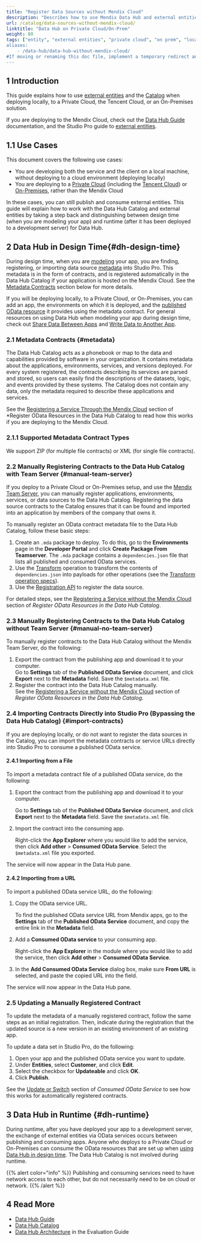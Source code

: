 ```yaml
---
title: "Register Data Sources without Mendix Cloud"
description: "Describes how to use Mendix Data Hub and external entities for local deployments, or for private cloud or on-premises solutions."
url: /catalog/data-sources-without-mendix-cloud/
linktitle: "Data Hub on Private Cloud/On-Prem"
weight: 80
tags: ["entity", "external entities", "private cloud", "on prem", "local", "studio pro", "consumed OData Service", "Data Hub on prem", "Data Hub private cloud", Data Hub Tencent"]
aliases:
    - /data-hub/data-hub-without-mendix-cloud/
#If moving or renaming this doc file, implement a temporary redirect and let the respective team know they should update the URL in the product. See Mapping to Products for more details.
---
```

## 1 Introduction

This guide explains how to use [external entities](/refguide/external-entities/) and the [Catalog](/data-hub/data-hub-catalog/) when deploying locally, to a Private Cloud, the Tencent Cloud, or an On-Premises solution.

If you are deploying to the Mendix Cloud, check out the [Data Hub Guide](/data-hub/) documentation, and the Studio Pro guide to [external entities](/refguide/external-entities/).

## 1.1 Use Cases

This document covers the following use cases:

* You are developing both the service and the client on a local machine, without deploying to a cloud environment (deploying locally)
* You are deploying to a [Private Cloud](/developerportal/deploy/private-cloud/) (including the [Tencent Cloud](/developerportal/deploy/tencent-deploy/)) or [On-Premises](/developerportal/deploy/on-premises-design/), rather than the Mendix Cloud

In these cases, you can still publish and consume external entities. This guide will explain how to work with the Data Hub Catalog and external entities by taking a step back and distinguishing between design time (when you are modeling your app) and runtime (after it has been deployed to a development server) for Data Hub.

## 2 Data Hub in Design Time{#dh-design-time}

During design time, when you are [modeling](/refguide/modeling/) your app, you are finding, registering, or importing data source [metadata](#metadata) into Studio Pro. This metadata is in the form of contracts, and is registered automatically in the Data Hub Catalog if your application is hosted on the Mendix Cloud. See the [Metadata Contracts](#metadata) section below for more details.

If you will be deploying locally, to a Private Cloud, or On-Premises, you can add an app, the environments on which it is deployed, and the [published OData resource](/refguide/published-odata-resource/) it provides using the metadata contract. For general resources on using Data Hub when modeling your app during design time, check out [Share Data Between Apps](/data-hub/share-data/) and [Write Data to Another App](/data-hub/write-data/).

### 2.1 Metadata Contracts {#metadata}

The Data Hub Catalog acts as a phonebook or map to the data and capabilities provided by software in your organization. It contains metadata about the applications, environments, services, and versions deployed. For every system registered, the contracts describing its services are parsed and stored, so users can easily find the descriptions of the datasets, logic, and events provided by these systems. The Catalog does not contain any data, only the metadata required to describe these applications and services.

See the [Registering a Service Through the Mendix Cloud](/catalog/register/register-data/#mendix-cloud) section of *Register OData Resources in the Data Hub Catalog to read how this works if you are deploying to the Mendix Cloud. 

### 2.1.1 Supported Metadata Contract Types

We support ZIP (for multiple file contracts) or XML (for single file contracts).

### 2.2 Manually Registering Contracts to the Data Hub Catalog with Team Server {#manual-team-server}

If you deploy to a Private Cloud or On-Premises setup, and use the [Mendix Team Server](/refguide/version-control/#team-server), you can manually register applications, environments, services, or data sources to the Data Hub Catalog. Registering the data source contracts to the Catalog ensures that it can be found and imported into an application by members of the company that owns it. 

To manually register an OData contract metadata file to the Data Hub Catalog, follow these basic steps:

1. Create an `.mda` package to deploy. To do this, go to the **Environments** page in the **Developer Portal** and click **Create Package From Teamserver**. The `.mda` package contains a `dependencies.json` file that lists all published and consumed OData services.
2. Use the [Transform](/catalog/register/register-data/#transform-api) operation to transform the contents of `dependencies.json` into payloads for other operations (see the [Transform operation specs](http://datahub-spec.s3-website.eu-central-1.amazonaws.com/registration_v4.html#/Endpoints/post_transform_dependenciesjson)).
3. Use the [Registration API](/apidocs-mxsdk/apidocs/data-hub-apis/#registration) to register the data source.

For detailed steps, see the [Registering a Service without the Mendix Cloud](/catalog/register/register-data/#without-mendix-cloud) section of *Register OData Resources in the Data Hub Catalog*.

### 2.3 Manually Registering Contracts to the Data Hub Catalog without Team Server {#manual-no-team-server}

To manually register contracts to the Data Hub Catalog without the Mendix Team Server, do the following:

1. Export the contract from the publishing app and download it to your computer. </br> Go to **Settings** tab of the **Published OData Service** document, and click **Export** next to the **Metadata** field. Save the `$metadata.xml` file.
2. Register the contract into the Data Hub Catalog manually. </br> See the [Registering a Service without the Mendix Cloud](/catalog/register/register-data/#without-mendix-cloud) section of *Register OData Resources in the Data Hub Catalog*.

### 2.4 Importing Contracts Directly into Studio Pro (Bypassing the Data Hub Catalog) {#import-contracts}

If you are deploying locally, or do not want to register the data sources in the Catalog, you can import the metadata contracts or service URLs directly into Studio Pro to consume a published OData service.

#### 2.4.1 Importing from a File

To import a metadata contract file of a published OData service, do the following:

1. Export the contract from the publishing app and download it to your computer.

    Go to **Settings** tab of the **Published OData Service** document, and click **Export** next to the **Metadata** field. Save the `$metadata.xml` file.

2. Import the contract into the consuming app.

    Right-click the **App Explorer** where you would like to add the service, then click **Add other** > **Consumed OData Service**. Select the `$metadata.xml` file you exported.

The service will now appear in the Data Hub pane.

#### 2.4.2 Importing from a URL

To import a published OData service URL, do the following:

1. Copy the OData service URL.

    To find the published OData service URL from Mendix apps, go to the **Settings** tab of the **Published OData Service** document, and copy the entire link in the **Metadata** field.

2. Add a **Consumed OData service** to your consuming app.

    Right-click the **App Explorer** in the module where you would like to add the service, then click **Add other** > **Consumed OData Service**.

3. In the **Add Consumed OData Service** dialog box, make sure **From URL** is selected, and paste the copied URL into the field.

The service will now appear in the Data Hub pane.

### 2.5 Updating a Manually Registered Contract

To update the metadata of a manually registered contract, follow the same steps as an initial registration. Then, indicate during the registration that the updated source is a new version in an existing environment of an existing app. 

To update a data set in Studio Pro, do the following:

1. Open your app and the published OData service you want to update.
2. Under **Entities**, select **Customer**, and click **Edit**.
3. Select the checkbox for **Updateable** and click **OK**.
4. Click **Publish**.

See the [Update or Switch](/refguide/consumed-odata-service/#update-switch) section of *Consumed OData Service*  to see how this works for automatically registered contracts.

## 3 Data Hub in Runtime {#dh-runtime}

During runtime, after you have deployed your app to a development server, the exchange of external entities via OData services occurs between publishing and consuming apps. Anyone who deploys to a Private Cloud or On-Premises can consume the OData resources that are set up when [using Data Hub in design time](#dh-design-time). The Data Hub Catalog is not involved during runtime.

{{% alert color="info" %}}
Publishing and consuming services need to have network access to each other, but do not necessarily need to be on cloud or network. {{% /alert %}}

## 4 Read More

* [Data Hub Guide](/data-hub/)
* [Data Hub Catalog](/data-hub/data-hub-catalog/)
* [Data Hub Architecture](https://www.mendix.com/evaluation-guide/app-capabilities/integration/data-hub-architecture/) in the Evaluation Guide
